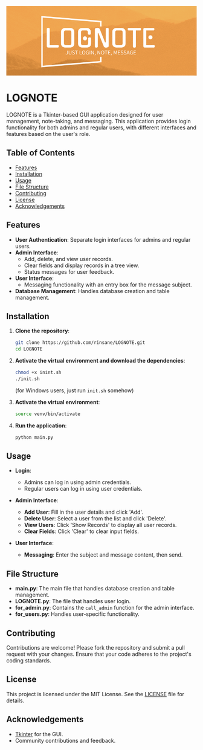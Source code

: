 <p align="center">
  <img src="images/lognote.png" alt="LOGNOTE Logo" />
</p>

# LOGNOTE

LOGNOTE is a Tkinter-based GUI application designed for user management, note-taking, and messaging. This application provides login functionality for both admins and regular users, with different interfaces and features based on the user's role.

## Table of Contents

- [Features](#features)
- [Installation](#installation)
- [Usage](#usage)
- [File Structure](#file-structure)
- [Contributing](#contributing)
- [License](#license)
- [Acknowledgements](#acknowledgements)

## Features

- **User Authentication**: Separate login interfaces for admins and regular users.
- **Admin Interface**: 
  - Add, delete, and view user records.
  - Clear fields and display records in a tree view.
  - Status messages for user feedback.
- **User Interface**:
  - Messaging functionality with an entry box for the message subject.
- **Database Management**: Handles database creation and table management.

## Installation

1. **Clone the repository**:
    ```bash
    git clone https://github.com/rinsane/LOGNOTE.git
    cd LOGNOTE
    ```

2. **Activate the virtual environment and download the dependencies**:
    ```bash
    chmod +x inint.sh
    ./init.sh
    ```
    (for Windows users, just run `init.sh` somehow)

3. **Activate the virtual environment**:
    ```bash
    source venv/bin/activate
    ```
    
4. **Run the application**:
    ```bash
    python main.py
    ```

## Usage

- **Login**: 
  - Admins can log in using admin credentials.
  - Regular users can log in using user credentials.
  
- **Admin Interface**:
  - **Add User**: Fill in the user details and click 'Add'.
  - **Delete User**: Select a user from the list and click 'Delete'.
  - **View Users**: Click 'Show Records' to display all user records.
  - **Clear Fields**: Click 'Clear' to clear input fields.

- **User Interface**:
  - **Messaging**: Enter the subject and message content, then send.

## File Structure

- **main.py**: The main file that handles database creation and table management.
- **LOGNOTE.py**: The file that handles user login.
- **for_admin.py**: Contains the `call_admin` function for the admin interface.
- **for_users.py**: Handles user-specific functionality.

## Contributing

Contributions are welcome! Please fork the repository and submit a pull request with your changes. Ensure that your code adheres to the project's coding standards.

## License

This project is licensed under the MIT License. See the [LICENSE](LICENSE) file for details.

## Acknowledgements

- [Tkinter](https://docs.python.org/3/library/tkinter.html) for the GUI.
- Community contributions and feedback.
